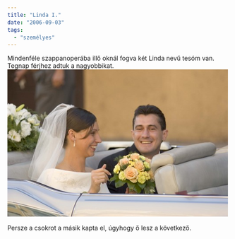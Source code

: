 ```yaml
---
title: "Linda I."
date: "2006-09-03"
tags: 
  - "személyes"
---
```


Mindenféle szappanoperába illő oknál fogva két Linda nevű tesóm van. Tegnap férjhez adtuk a nagyobbikat. ![_mg_2669](images/mg_2669-500x333.jpg)

Persze a csokrot a másik kapta el, úgyhogy ő lesz a következő.
